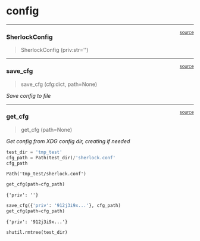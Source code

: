 # config


<!-- WARNING: THIS FILE WAS AUTOGENERATED! DO NOT EDIT! -->

------------------------------------------------------------------------

<a
href="https://github.com/fewsats/sherlock-python/blob/main/sherlock/config.py#L17"
target="_blank" style="float:right; font-size:smaller">source</a>

### SherlockConfig

>  SherlockConfig (priv:str='')

------------------------------------------------------------------------

<a
href="https://github.com/fewsats/sherlock-python/blob/main/sherlock/config.py#L32"
target="_blank" style="float:right; font-size:smaller">source</a>

### save_cfg

>  save_cfg (cfg:dict, path=None)

*Save config to file*

------------------------------------------------------------------------

<a
href="https://github.com/fewsats/sherlock-python/blob/main/sherlock/config.py#L24"
target="_blank" style="float:right; font-size:smaller">source</a>

### get_cfg

>  get_cfg (path=None)

*Get config from XDG config dir, creating if needed*

``` python
test_dir = 'tmp_test'
cfg_path = Path(test_dir)/'sherlock.conf'
cfg_path
```

    Path('tmp_test/sherlock.conf')

``` python
get_cfg(path=cfg_path)
```

    {'priv': ''}

``` python
save_cfg({'priv': '912j3i9x...'}, cfg_path)
get_cfg(path=cfg_path)
```

    {'priv': '912j3i9x...'}

``` python
shutil.rmtree(test_dir)
```
